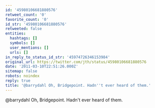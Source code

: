 ```yaml
---
id: '45980106681880576'
retweet_count: '0'
favorite_count: '0'
id_str: '45980106681880576'
retweeted: false
entities:
  hashtags: []
  symbols: []
  user_mentions: []
  urls: []
in_reply_to_status_id_str: '45974726346153984'
original_url: https://twitter.com/jth/status/45980106681880576
date: '2011-03-10T22:51:26.000Z'
sitemap: false
robots: noindex
reply: true
title: '@barrydahl Oh, Bridgepoint. Hadn''t ever heard of them.'
---
```


@barrydahl Oh, Bridgepoint. Hadn't ever heard of them.